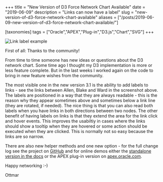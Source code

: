 +++
title = "New Version of D3 Force Network Chart Available"
date = "2019-06-09"
description = "Links can now have a label"
slug = "new-version-of-d3-force-network-chart-available"
aliases = ["/posts/2019-06-09-new-version-of-d3-force-network-chart-available/"]

[taxonomies]
tags = ["Oracle","APEX","Plug-in","D3.js","Chart","SVG"]
+++

![Link label example](/img/d3js-network-link-label.png)

First of all: Thanks to the community!

From time to time someone has new ideas or questions about the D3 network chart. Some time ago I thought my D3 implementation is more or less feature complete. But in the last weeks I worked again on the code to bring in new feature wishes from the community.

The most visible one in the new version 3.1 is the ability to add labels to links - see the links between Allen, Blake and Ward in the screenshot above. The labels are positioned in a way that they are always readable - this is the reason why they appear sometimes above and sometimes below a link line (they are rotated, if needed). The nice thing is that you can also read both labels when you have links in both directions between two nodes. The other benefit of having labels on links is that they extend the area for the link click and hover events. This improves the usabiltiy in cases where the links should show a tooltip when they are hovered or some action should be executed when they are clicked. This is normally not so easy because the links are so narrow.

There are also new helper methods and one new option - for the full change log see the project on [GitHub](https://github.com/ogobrecht/d3-force-apex-plugin#changelog) and for online demos either the [standalone version in the docs](https://ogobrecht.github.io/d3-force-apex-plugin/tutorial-1-getting-started.html) or the APEX plug-in version on [apex.oracle.com](https://apex.oracle.com/pls/apex/f?p=18290:1).

Happy networking :-)

Ottmar
